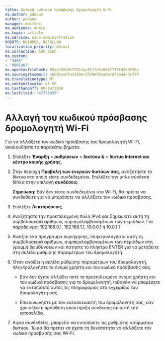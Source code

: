 ```yaml
---
title: Αλλαγή κωδικού πρόσβασης δρομολογητή W-Fi
ms.author: pebaum
author: pebaum
manager: mnirkhe
ms.audience: Admin
ms.topic: article
ms.service: o365-administration
ROBOTS: NOINDEX, NOFOLLOW
localization_priority: Normal
ms.collection: Adm_O365
ms.custom:
- "3486"
- "9001467"
ms.openlocfilehash: 85aa158d917521fac871fd5c6687737fd22d736c
ms.sourcegitcommit: c6692ce0fa1358ec3529e59ca0ecdfdea4cdc759
ms.translationtype: MT
ms.contentlocale: el-GR
ms.lasthandoff: 09/14/2020
ms.locfileid: "47733435"
---
```

# <a name="change-your-wi-fi-router-password"></a>Αλλαγή του κωδικού πρόσβασης δρομολογητή Wi-Fi

Για να αλλάξετε τον κωδικό πρόσβασης του δρομολογητή Wi-Fi, ακολουθήστε τα παρακάτω βήματα:

1. Επιλέξτε **Έναρξη**  >  **ρυθμίσεων**  >  **δικτύου &**  >  **δίκτυο Internet και κέντρο κοινής χρήσης**.

2. Στην περιοχή **Προβολή των ενεργών δικτύων σας**, αναζητήστε το δίκτυο στο οποίο είστε συνδεδεμένοι. Επιλέξτε την μπλε σύνδεση δίπλα στην επιλογή **συνδέσεις**.<br>

   **Σημείωση:** Εάν δεν είστε συνδεδεμένοι στο Wi-Fi, θα πρέπει να συνδεθείτε για να μπορέσετε να αλλάξετε τον κωδικό πρόσβασης.

3. Επιλέξτε **Λεπτομέρειες**.

4. Αναζητήστε την προεπιλεγμένη πύλη IPv4 και Σημειώστε αυτή τη συμβολοσειρά αριθμών, συμπεριλαμβανομένων των περιόδων. Για παράδειγμα: 192.168.0.1, 192.168.1.1, 10.0.0.1 ή 10.0.1.1

5. Ανοίξτε ένα πρόγραμμα περιήγησης, πληκτρολογήστε αυτή τη συμβολοσειρά αριθμών, συμπεριλαμβανομένων των περιόδων στη γραμμή διευθύνσεων και πατήστε το πλήκτρο ENTER για να μεταβείτε στη σελίδα ρύθμισης παραμέτρων του δρομολογητή.

6. Όταν ανοίξει η σελίδα ρύθμισης παραμέτρων του δρομολογητή, πληκτρολογήστε το όνομα χρήστη και τον κωδικό πρόσβασής σας.<br>
   - Εάν δεν έχετε αλλάξει ποτέ το προεπιλεγμένο όνομα χρήστη και τον κωδικό πρόσβασης για το δρομολογητή, πιθανόν να μπορέσετε να εντοπίσετε αυτές τις πληροφορίες στο εγχειρίδιο του δρομολογητή σας.

   - Επικοινωνήστε με τον κατασκευαστή του δρομολογητή σας, εάν χρειάζεστε πρόσθετη υποστήριξη σύνδεσης σε αυτή την ιστοσελίδα.

7. Αφού συνδεθείτε, μπορείτε να εντοπίσετε τις ρυθμίσεις ασύρματου δικτύου. Τώρα θα πρέπει να έχετε τη δυνατότητα να αλλάξετε τον κωδικό πρόσβασής σας Wi-Fi.
